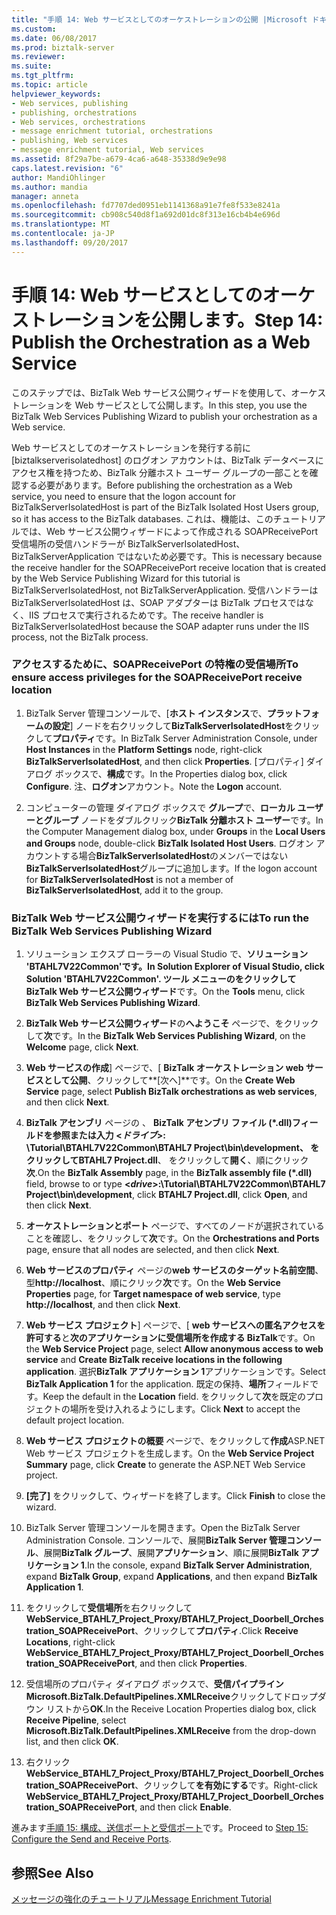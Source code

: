 ```yaml
---
title: "手順 14: Web サービスとしてのオーケストレーションの公開 |Microsoft ドキュメント"
ms.custom: 
ms.date: 06/08/2017
ms.prod: biztalk-server
ms.reviewer: 
ms.suite: 
ms.tgt_pltfrm: 
ms.topic: article
helpviewer_keywords:
- Web services, publishing
- publishing, orchestrations
- Web services, orchestrations
- message enrichment tutorial, orchestrations
- publishing, Web services
- message enrichment tutorial, Web services
ms.assetid: 8f29a7be-a679-4ca6-a648-35338d9e9e98
caps.latest.revision: "6"
author: MandiOhlinger
ms.author: mandia
manager: anneta
ms.openlocfilehash: fd7707ded0951eb1141368a91e7fe8f533e8241a
ms.sourcegitcommit: cb908c540d8f1a692d01dc8f313e16cb4b4e696d
ms.translationtype: MT
ms.contentlocale: ja-JP
ms.lasthandoff: 09/20/2017
---
```

# <a name="step-14-publish-the-orchestration-as-a-web-service"></a><span data-ttu-id="0722a-102">手順 14: Web サービスとしてのオーケストレーションを公開します。</span><span class="sxs-lookup"><span data-stu-id="0722a-102">Step 14: Publish the Orchestration as a Web Service</span></span>
<span data-ttu-id="0722a-103">このステップでは、BizTalk Web サービス公開ウィザードを使用して、オーケストレーションを Web サービスとして公開します。</span><span class="sxs-lookup"><span data-stu-id="0722a-103">In this step, you use the BizTalk Web Services Publishing Wizard to publish your orchestration as a Web service.</span></span>  
  
 <span data-ttu-id="0722a-104">Web サービスとしてのオーケストレーションを発行する前に [biztalkserverisolatedhost] のログオン アカウントは、BizTalk データベースにアクセス権を持つため、BizTalk 分離ホスト ユーザー グループの一部ことを確認する必要があります。</span><span class="sxs-lookup"><span data-stu-id="0722a-104">Before publishing the orchestration as a Web service, you need to ensure that the logon account for BizTalkServerIsolatedHost is part of the BizTalk Isolated Host Users group, so it has access to the BizTalk databases.</span></span> <span data-ttu-id="0722a-105">これは、機能は、このチュートリアルでは、Web サービス公開ウィザードによって作成される SOAPReceivePort 受信場所の受信ハンドラーが BizTalkServerIsolatedHost、BizTalkServerApplication ではないため必要です。</span><span class="sxs-lookup"><span data-stu-id="0722a-105">This is necessary because the receive handler for the SOAPReceivePort receive location that is created by the Web Service Publishing Wizard for this tutorial is BizTalkServerIsolatedHost, not BizTalkServerApplication.</span></span> <span data-ttu-id="0722a-106">受信ハンドラーは BizTalkServerIsolatedHost は、SOAP アダプターは BizTalk プロセスではなく、IIS プロセスで実行されるためです。</span><span class="sxs-lookup"><span data-stu-id="0722a-106">The receive handler is BizTalkServerIsolatedHost because the SOAP adapter runs under the IIS process, not the BizTalk process.</span></span>  
  
### <a name="to-ensure-access-privileges-for-the-soapreceiveport-receive-location"></a><span data-ttu-id="0722a-107">アクセスするために、SOAPReceivePort の特権の受信場所</span><span class="sxs-lookup"><span data-stu-id="0722a-107">To ensure access privileges for the SOAPReceivePort receive location</span></span>  
  
1.  <span data-ttu-id="0722a-108">BizTalk Server 管理コンソールで、[**ホスト インスタンス**で、**プラットフォームの設定**] ノードを右クリックして**BizTalkServerIsolatedHost**をクリックして**プロパティ**です。</span><span class="sxs-lookup"><span data-stu-id="0722a-108">In BizTalk Server Administration Console, under **Host Instances** in the **Platform Settings** node, right-click **BizTalkServerIsolatedHost**, and then click **Properties**.</span></span> <span data-ttu-id="0722a-109">[プロパティ] ダイアログ ボックスで、**構成**です。</span><span class="sxs-lookup"><span data-stu-id="0722a-109">In the Properties dialog box, click **Configure**.</span></span> <span data-ttu-id="0722a-110">注、**ログオン**アカウント。</span><span class="sxs-lookup"><span data-stu-id="0722a-110">Note the **Logon** account.</span></span>  
  
2.  <span data-ttu-id="0722a-111">コンピューターの管理 ダイアログ ボックスで **グループ**で、**ローカル ユーザーとグループ** ノードをダブルクリック**BizTalk 分離ホスト ユーザー**です。</span><span class="sxs-lookup"><span data-stu-id="0722a-111">In the Computer Management dialog box, under **Groups** in the **Local Users and Groups** node, double-click **BizTalk Isolated Host Users**.</span></span> <span data-ttu-id="0722a-112">ログオン アカウントする場合**BizTalkServerIsolatedHost**のメンバーではない**BizTalkServerIsolatedHost**グループに追加します。</span><span class="sxs-lookup"><span data-stu-id="0722a-112">If the logon account for **BizTalkServerIsolatedHost** is not a member of **BizTalkServerIsolatedHost**, add it to the group.</span></span>  
  
### <a name="to-run-the-biztalk-web-services-publishing-wizard"></a><span data-ttu-id="0722a-113">BizTalk Web サービス公開ウィザードを実行するには</span><span class="sxs-lookup"><span data-stu-id="0722a-113">To run the BizTalk Web Services Publishing Wizard</span></span>  
  
1.  <span data-ttu-id="0722a-114">ソリューション エクスプ ローラーの Visual Studio で、**ソリューション 'BTAHL7V22Common'**です。</span><span class="sxs-lookup"><span data-stu-id="0722a-114">In Solution Explorer of Visual Studio, click **Solution 'BTAHL7V22Common'**.</span></span> <span data-ttu-id="0722a-115">**ツール** メニューのをクリックして**BizTalk Web サービス公開ウィザード**です。</span><span class="sxs-lookup"><span data-stu-id="0722a-115">On the **Tools** menu, click **BizTalk Web Services Publishing Wizard**.</span></span>  
  
2.  <span data-ttu-id="0722a-116">**BizTalk Web サービス公開ウィザード**の**へようこそ**  ページで、をクリックして**次**です。</span><span class="sxs-lookup"><span data-stu-id="0722a-116">In the **BizTalk Web Services Publishing Wizard**, on the **Welcome** page, click **Next**.</span></span>  
  
3.  <span data-ttu-id="0722a-117">**Web サービスの作成**] ページで、[ **BizTalk オーケストレーション web サービスとして公開**、クリックして**[次へ]**です。</span><span class="sxs-lookup"><span data-stu-id="0722a-117">On the **Create Web Service** page, select **Publish BizTalk orchestrations as web services**, and then click **Next**.</span></span>  
  
4.  <span data-ttu-id="0722a-118">**BizTalk アセンブリ** ページの 、 **BizTalk アセンブリ ファイル (\*.dll)**フィールドを参照または入力  **\<*ドライブ*>: \Tutorial\BTAHL7V22Common\BTAHL7 Project\bin\development**、 をクリックして**BTAHL7 Project.dll**、 をクリックして**開く**、順にクリック**次**.</span><span class="sxs-lookup"><span data-stu-id="0722a-118">On the **BizTalk Assembly** page, in the **BizTalk assembly file (\*.dll)** field, browse to or type **\<*drive*>:\Tutorial\BTAHL7V22Common\BTAHL7 Project\bin\development**, click **BTAHL7 Project.dll**, click **Open**, and then click **Next**.</span></span>  
  
5.  <span data-ttu-id="0722a-119">**オーケストレーションとポート** ページで、すべてのノードが選択されていることを確認し、をクリックして**次**です。</span><span class="sxs-lookup"><span data-stu-id="0722a-119">On the **Orchestrations and Ports** page, ensure that all nodes are selected, and then click **Next**.</span></span>  
  
6.  <span data-ttu-id="0722a-120">**Web サービスのプロパティ** ページの**web サービスのターゲット名前空間**、型**http://localhost**、順にクリック**次**です。</span><span class="sxs-lookup"><span data-stu-id="0722a-120">On the **Web Service Properties** page, for **Target namespace of web service**, type **http://localhost**, and then click **Next**.</span></span>  
  
7.  <span data-ttu-id="0722a-121">**Web サービス プロジェクト**] ページで、[ **web サービスへの匿名アクセスを許可する**と**次のアプリケーションに受信場所を作成する BizTalk**です。</span><span class="sxs-lookup"><span data-stu-id="0722a-121">On the **Web Service Project** page, select **Allow anonymous access to web service** and **Create BizTalk receive locations in the following application**.</span></span> <span data-ttu-id="0722a-122">選択**BizTalk アプリケーション 1**アプリケーションです。</span><span class="sxs-lookup"><span data-stu-id="0722a-122">Select **BizTalk Application 1** for the application.</span></span> <span data-ttu-id="0722a-123">既定の保持、**場所**フィールドです。</span><span class="sxs-lookup"><span data-stu-id="0722a-123">Keep the default in the **Location** field.</span></span> <span data-ttu-id="0722a-124">をクリックして**次**を既定のプロジェクトの場所を受け入れるようにします。</span><span class="sxs-lookup"><span data-stu-id="0722a-124">Click **Next** to accept the default project location.</span></span>  
  
8.  <span data-ttu-id="0722a-125">**Web サービス プロジェクトの概要** ページで、をクリックして**作成**ASP.NET Web サービス プロジェクトを生成します。</span><span class="sxs-lookup"><span data-stu-id="0722a-125">On the **Web Service Project Summary** page, click **Create** to generate the ASP.NET Web Service project.</span></span>  
  
9. <span data-ttu-id="0722a-126">**[完了]** をクリックして、ウィザードを終了します。</span><span class="sxs-lookup"><span data-stu-id="0722a-126">Click **Finish** to close the wizard.</span></span>  
  
10. <span data-ttu-id="0722a-127">BizTalk Server 管理コンソールを開きます。</span><span class="sxs-lookup"><span data-stu-id="0722a-127">Open the BizTalk Server Administration Console.</span></span> <span data-ttu-id="0722a-128">コンソールで、展開**BizTalk Server 管理コンソール**、展開**BizTalk グループ**、展開**アプリケーション**、順に展開**BizTalk アプリケーション 1**.</span><span class="sxs-lookup"><span data-stu-id="0722a-128">In the console, expand **BizTalk Server Administration**, expand **BizTalk Group**, expand **Applications**, and then expand **BizTalk Application 1**.</span></span>  
  
11. <span data-ttu-id="0722a-129">をクリックして**受信場所**を右クリックして**WebService_BTAHL7_Project_Proxy/BTAHL7_Project_Doorbell_Orchestration_SOAPReceivePort**、クリックして**プロパティ**.</span><span class="sxs-lookup"><span data-stu-id="0722a-129">Click **Receive Locations**, right-click **WebService_BTAHL7_Project_Proxy/BTAHL7_Project_Doorbell_Orchestration_SOAPReceivePort**, and then click **Properties**.</span></span>  
  
12. <span data-ttu-id="0722a-130">受信場所のプロパティ ダイアログ ボックスで、**受信パイプライン** **Microsoft.BizTalk.DefaultPipelines.XMLReceive**クリックしてドロップダウン リストから**OK**.</span><span class="sxs-lookup"><span data-stu-id="0722a-130">In the Receive Location Properties dialog box, click **Receive Pipeline**, select **Microsoft.BizTalk.DefaultPipelines.XMLReceive** from the drop-down list, and then click **OK**.</span></span>  
  
13. <span data-ttu-id="0722a-131">右クリック**WebService_BTAHL7_Project_Proxy/BTAHL7_Project_Doorbell_Orchestration_SOAPReceivePort**、クリックして**を有効にする**です。</span><span class="sxs-lookup"><span data-stu-id="0722a-131">Right-click **WebService_BTAHL7_Project_Proxy/BTAHL7_Project_Doorbell_Orchestration_SOAPReceivePort**, and then click **Enable**.</span></span>  
  
 <span data-ttu-id="0722a-132">進みます[手順 15: 構成、送信ポートと受信ポート](../../adapters-and-accelerators/accelerator-hl7/step-15-configure-the-send-and-receive-ports.md)です。</span><span class="sxs-lookup"><span data-stu-id="0722a-132">Proceed to [Step 15: Configure the Send and Receive Ports](../../adapters-and-accelerators/accelerator-hl7/step-15-configure-the-send-and-receive-ports.md).</span></span>  
  
## <a name="see-also"></a><span data-ttu-id="0722a-133">参照</span><span class="sxs-lookup"><span data-stu-id="0722a-133">See Also</span></span>  
 [<span data-ttu-id="0722a-134">メッセージの強化のチュートリアル</span><span class="sxs-lookup"><span data-stu-id="0722a-134">Message Enrichment Tutorial</span></span>](../../adapters-and-accelerators/accelerator-hl7/message-enrichment-tutorial.md)